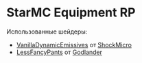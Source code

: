 # StarMC Equipment RP

Использованные шейдеры:
- [VanillaDynamicEmissives](https://github.com/ShockMicro/VanillaDynamicEmissives) от [ShockMicro](https://github.com/ShockMicro)
- [LessFancyPants](https://github.com/Godlander/lessfancypants) от [Godlander](https://github.com/Godlander)